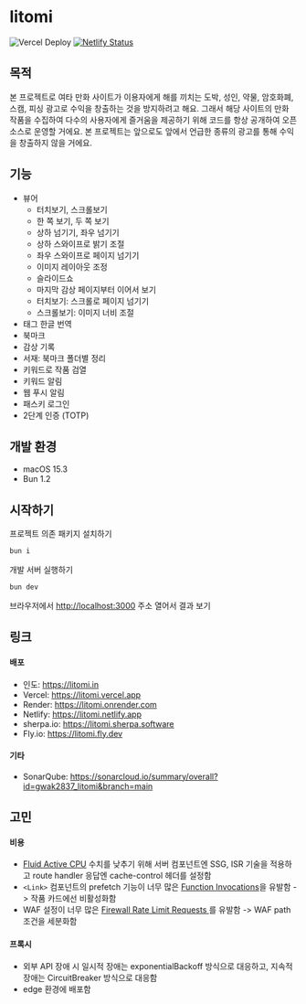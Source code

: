 # litomi

![Vercel Deploy](https://deploy-badge.vercel.app/vercel/litomi) [![Netlify Status](https://api.netlify.com/api/v1/badges/4efb3532-1a78-4c0e-a848-e2c7d29c8e39/deploy-status)](https://app.netlify.com/projects/litomi/deploys)

## 목적

본 프로젝트로 여타 만화 사이트가 이용자에게 해를 끼치는 도박, 성인, 약물, 암호화폐, 스캠, 피싱 광고로 수익을 창출하는 것을 방지하려고 해요. 그래서 해당 사이트의 만화 작품을 수집하여 다수의 사용자에게 즐거움을 제공하기 위해 코드를 항상 공개하여 오픈 소스로 운영할 거에요. 본 프로젝트는 앞으로도 앞에서 언급한 종류의 광고를 통해 수익을 창출하지 않을 거에요.

## 기능

- 뷰어
  - 터치보기, 스크롤보기
  - 한 쪽 보기, 두 쪽 보기
  - 상하 넘기기, 좌우 넘기기
  - 상하 스와이프로 밝기 조절
  - 좌우 스와이프로 페이지 넘기기
  - 이미지 레이아웃 조정
  - 슬라이드쇼
  - 마지막 감상 페이지부터 이어서 보기
  - 터치보기: 스크롤로 페이지 넘기기
  - 스크롤보기: 이미지 너비 조절
- 태그 한글 번역
- 북마크
- 감상 기록
- 서재: 북마크 폴더별 정리
- 키워드로 작품 검열
- 키워드 알림
- 웹 푸시 알림
- 패스키 로그인
- 2단계 인증 (TOTP)

## 개발 환경

- macOS 15.3
- Bun 1.2

## 시작하기

프로젝트 의존 패키지 설치하기

```bash
bun i
```

개발 서버 실행하기

```bash
bun dev
```

브라우저에서 [http://localhost:3000](http://localhost:3000) 주소 열어서 결과 보기

## 링크

#### 배포

- 인도: https://litomi.in
- Vercel: https://litomi.vercel.app
- Render: https://litomi.onrender.com
- Netlify: https://litomi.netlify.app
- sherpa.io: https://litomi.sherpa.software
- Fly.io: https://litomi.fly.dev

#### 기타

- SonarQube: https://sonarcloud.io/summary/overall?id=gwak2837_litomi&branch=main

## 고민

#### 비용

- [Fluid Active CPU](https://vercel.com/docs/fluid-compute/pricing) 수치를 낮추기 위해 서버 컴포넌트엔 SSG, ISR 기술을 적용하고 route handler 응답엔 cache-control 헤더를 설정함
- `<Link>` 컴포넌트의 prefetch 기능이 너무 많은 [Function Invocations](https://vercel.com/docs/functions/usage-and-pricing)을 유발함 -> 작품 카드에선 비활성화함
- WAF 설정이 너무 많은 [Firewall Rate Limit Requests
  ](https://vercel.com/docs/vercel-firewall/vercel-waf/usage-and-pricing#priced-features-usage)를 유발함 -> WAF path 조건을 세분화함

#### 프록시

- 외부 API 장애 시 일시적 장애는 exponentialBackoff 방식으로 대응하고, 지속적 장애는 CircuitBreaker 방식으로 대응함
- edge 환경에 배포함
